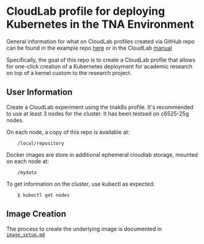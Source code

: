 # CloudLab profile for deploying Kubernetes in the TNA Environment

General information for what on CloudLab profiles created via GitHub repo can be found in the example repo [here](https://github.com/emulab/my-profile) or in the CloudLab [manual](https://docs.cloudlab.us/cloudlab-manual.html)

Specifically, the goal of this repo is to create a CloudLab profile that allows for one-click creation of a Kubernetes deployment for academic research on top of a kernel custom to the research project.

## User Information

Create a CloudLab experiment using the tnak8s profile. It's recommended to use at least 3 nodes for the cluster. It has been testsed on c6525-25g nodes. 

On each node, a copy of this repo is available at:
```
    /local/repository
```
Docker images are store in additional ephemeral cloudlab storage, mounted on each node at:
```
    /mydata
```

To get information on the cluster, use kubectl as expected:
```
    $ kubectl get nodes
```

## Image Creation

The process to create the underlying image is documented in [```image_setup.md```](image_setup.md)
